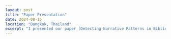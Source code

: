 ```yaml
---
layout: post
title: "Paper Presentation"
date: 2024-08-15
location: "Bangkok, Thailand"
excerpt: "I presented our paper [Detecting Narrative Patterns in Biblical Greek and Hebrew](https://aclanthology.org/2024.ml4al-1.26/) at the [Machine Learning for Ancient Languages (ML4AL)](https://www.ml4al.com/) Workshop at ACL 2024. [See Poster](https://www.canva.com/design/DAGMQ1VdGPg/5odNWdwvzknF-xMHzObN0A/view?utm_content=DAGMQ1VdGPg&utm_campaign=designshare&utm_medium=link2&utm_source=uniquelinks&utlId=hcccd9b3322)"
---
```


